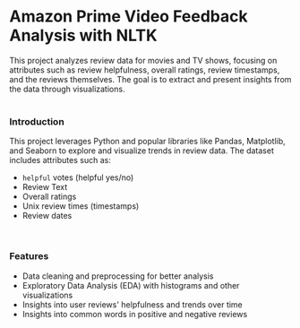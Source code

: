 # Amazon Prime Video Feedback Analysis with NLTK 

This project analyzes review data for movies and TV shows, focusing on attributes such as review helpfulness, overall ratings, review timestamps, and the reviews themselves. The goal is to extract and present insights from the data through visualizations.
<br/>
<br/>

### Introduction
This project leverages Python and popular libraries like Pandas, Matplotlib, and Seaborn to explore and visualize trends in review data. The dataset includes attributes such as:
- `helpful` votes (helpful yes/no)
- Review Text
- Overall ratings
- Unix review times (timestamps)
- Review dates
<br/>

### Features
- Data cleaning and preprocessing for better analysis
- Exploratory Data Analysis (EDA) with histograms and other visualizations
- Insights into user reviews' helpfulness and trends over time
- Insights into common words in positive and negative reviews 
